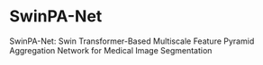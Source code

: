 # SwinPA-Net
SwinPA-Net: Swin Transformer-Based Multiscale Feature Pyramid Aggregation Network for Medical Image Segmentation
